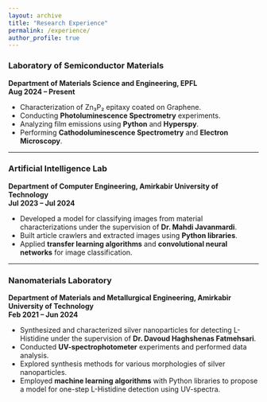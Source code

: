 ```yaml
---
layout: archive
title: "Research Experience"
permalink: /experience/
author_profile: true
---
```


### Laboratory of Semiconductor Materials  
**Department of Materials Science and Engineering, EPFL**  
**Aug 2024 – Present**  
- Characterization of Zn₃P₂ epitaxy coated on Graphene.  
- Conducting **Photoluminescence Spectrometry** experiments.  
- Analyzing film emissions using **Python** and **Hyperspy**.  
- Performing **Cathodoluminescence Spectrometry** and **Electron Microscopy**.

---

### Artificial Intelligence Lab  
**Department of Computer Engineering, Amirkabir University of Technology**  
**Jul 2023 – Jul 2024**  
- Developed a model for classifying images from material characterizations under the supervision of **Dr. Mahdi Javanmardi**.  
- Built article crawlers and extracted images using **Python libraries**.  
- Applied **transfer learning algorithms** and **convolutional neural networks** for image classification.

---

### Nanomaterials Laboratory  
**Department of Materials and Metallurgical Engineering, Amirkabir University of Technology**  
**Feb 2021 – Jun 2024**  
- Synthesized and characterized silver nanoparticles for detecting L-Histidine under the supervision of **Dr. Davoud Haghshenas Fatmehsari**.  
- Conducted **UV-spectrophotometer** experiments and performed data analysis.  
- Explored synthesis methods for various morphologies of silver nanoparticles.  
- Employed **machine learning algorithms** with Python libraries to propose a model for one-step L-Histidine detection using UV-spectra.  
